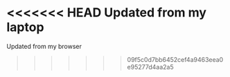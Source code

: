 <<<<<<< HEAD
Updated from my laptop
=======
Updated from my browser
>>>>>>> 09f5c0d7bb6452cef4a9463eea0e95277d4aa2a5
